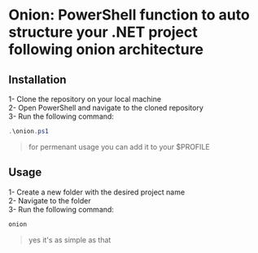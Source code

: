 # Onion: PowerShell function to auto structure your .NET project following onion architecture

## Installation
1- Clone the repository on your local machine \
2- Open PowerShell and navigate to the cloned repository \
3- Run the following command:
```powershell
.\onion.ps1
```
> for permenant usage you can add it to your $PROFILE

## Usage
1- Create a new folder with the desired project name \
2- Navigate to the folder \
3- Run the following command:
```powershell
onion
```
> yes it's as simple as that
